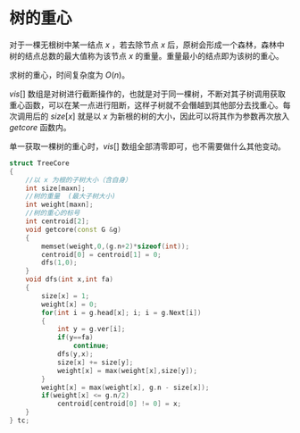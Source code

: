 # 树的重心

对于一棵无根树中某一结点 $x$ ，若去除节点 $x$ 后，原树会形成一个森林，森林中树的结点总数的最大值称为该节点 $x$ 的重量。重量最小的结点即为该树的重心。

求树的重心，时间复杂度为 $O(n)$。

$vis[]$ 数组是对树进行截断操作的，也就是对于同一棵树，不断对其子树调用获取重心函数，可以在某一点进行阻断，这样子树就不会僭越到其他部分去找重心。每次调用后的 $size[x]$ 就是以 $x$ 为新根的树的大小，因此可以将其作为参数再次放入 $getcore$ 函数内。

单一获取一棵树的重心时，$vis[]$ 数组全部清零即可，也不需要做什么其他变动。

```c++
struct TreeCore
{
	//以 x 为根的子树大小（含自身）
	int size[maxn];
	//树的重量  (最大子树大小)
	int weight[maxn];
	//树的重心的标号 
	int centroid[2]; 
	void getcore(const G &g)
	{
		memset(weight,0,(g.n+2)*sizeof(int));
		centroid[0] = centroid[1] = 0;
		dfs(1,0);
	}
	void dfs(int x,int fa)
	{
		size[x] = 1;
		weight[x] = 0;
		for(int i = g.head[x]; i; i = g.Next[i])
		{
			int y = g.ver[i];
			if(y==fa)
				continue;
			dfs(y,x);
			size[x] += size[y];
			weight[x] = max(weight[x],size[y]);
		}
		weight[x] = max(weight[x], g.n - size[x]);
		if(weight[x] <= g.n/2)
			centroid[centroid[0] != 0] = x;
	}
} tc;
```

